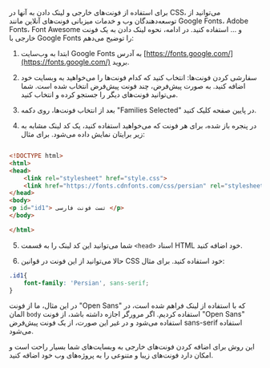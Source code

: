 برای استفاده از فونت‌های خارجی و لینک دادن به آنها در CSS، می‌توانید از توسعه‌دهندگان وب و خدمات میزبانی فونت‌های آنلاین مانند Google Fonts، Adobe Fonts، Font Awesome و ... استفاده کنید. در ادامه، نحوه لینک دادن به یک فونت خارجی با Google Fonts را توضیح می‌دهم:

1. ابتدا به وب‌سایت Google Fonts به آدرس [https://fonts.google.com/](https://fonts.google.com/) بروید.

2. سفارشی کردن فونت‌ها: انتخاب کنید که کدام فونت‌ها را می‌خواهید به وبسایت خود اضافه کنید. به صورت پیش‌فرض، چند فونت پیش‌فرض انتخاب شده است. شما می‌توانید فونت‌های دیگر را جستجو کرده و انتخاب کنید.

3. بعد از انتخاب فونت‌ها، روی دکمه "Families Selected" در پایین صفحه کلیک کنید.

4. در پنجره باز شده، برای هر فونت که می‌خواهید استفاده کنید، یک کد لینک مشابه به زیر برایتان نمایش داده می‌شود. برای مثال:

```html

<!DOCTYPE html>
<html>
<head>
    <link rel="stylesheet" href="style.css">
    <link href="https://fonts.cdnfonts.com/css/persian" rel="stylesheet">
</head>
<body>
<p id="id1"> تست فونت فارسی </p>
</body>

</html>

```

5. شما می‌توانید این کد لینک را به قسمت `<head>` اسناد HTML خود اضافه کنید.

6. حالا می‌توانید از این فونت در قوانین CSS خود استفاده کنید. برای مثال:

```css
.id1{
    font-family: 'Persian', sans-serif;
}

```

در این مثال، ما از فونت "Open Sans" که با استفاده از لینک فراهم شده است، در المان `body` استفاده کردیم. اگر مرورگر اجازه داشته باشد، از فونت "Open Sans" استفاده می‌شود و در غیر این صورت، از یک فونت پیش‌فرض sans-serif استفاده می‌شود.

این روش برای اضافه کردن فونت‌های خارجی به وبسایت‌های شما بسیار راحت است و امکان دارد فونت‌های زیبا و متنوعی را به پروژه‌های وب خود اضافه کنید.
